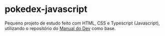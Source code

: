 # pokedex-javascript

Pequeno projeto de estudo feito com HTML, CSS e Typescript (Javascript), utilizando o repositório do [Manual do Dev](https://github.com/manualdodev/pokedex) como base.
